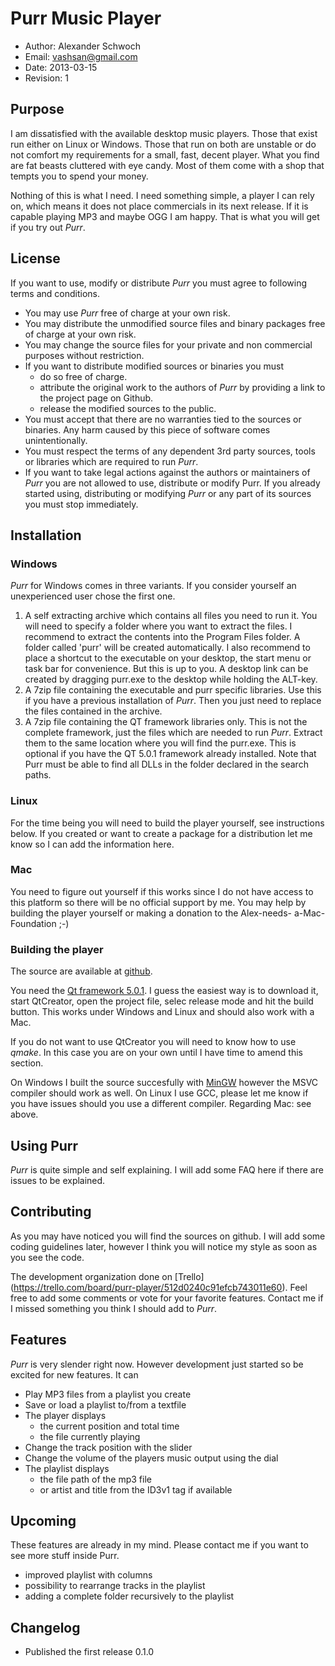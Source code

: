 Purr Music Player
=================
* Author: Alexander Schwoch
* Email: vashsan@gmail.com
* Date: 2013-03-15
* Revision: 1

Purpose
-------

I am dissatisfied with the available desktop music players. Those that
exist run either on Linux or Windows. Those that run on both are unstable
or do not comfort my requirements for a small, fast, decent player. What
you find are fat beasts cluttered with eye candy. Most of them come with
a shop that tempts you to spend your money.

Nothing of this is what I need. I need something simple, a player I can
rely on, which means it does not place commercials in its next release. If
it is capable playing MP3 and maybe OGG I am happy. That is what you will
get if you try out *Purr*.

License
-------

If you want to use, modify or distribute *Purr* you must agree to
following terms and conditions.

* You may use *Purr* free of charge at your own risk.
* You may distribute the unmodified source files and binary packages
  free of charge at your own risk.
* You may change the source files for your private and non commercial
  purposes without restriction.
* If you want to distribute modified sources or binaries you must
  * do so free of charge.
  * attribute the original work to the authors of *Purr* by providing a
    link to the project page on Github.
  * release the modified sources to the public.
* You must accept that there are no warranties tied to the sources or
  binaries. Any harm caused by this piece of software comes
  unintentionally.
* You must respect the terms of any dependent 3rd party sources, tools
  or libraries which are required to run *Purr*.
* If you want to take legal actions against the authors or maintainers of
  *Purr* you are not allowed to use, distribute or modify Purr. If you
  already started using, distributing or modifying *Purr* or any part of
  its sources you must stop immediately.

Installation
------------

### Windows
*Purr* for Windows comes in three variants. If you consider yourself an
unexperienced user chose the first one.

1. A self extracting archive which contains all files you need to run it.
   You will need to specify a folder where you want to extract the files. I
   recommend to extract the contents into the Program Files folder. A folder
   called 'purr' will be created automatically. I also recommend to place a
   shortcut to the executable on your desktop, the start menu or task bar
   for convenience. But this is up to you. A desktop link can be created by
   dragging purr.exe to the desktop while holding the ALT-key.
2. A 7zip file containing the executable and purr specific libraries. Use
   this if you have a previous installation of *Purr*. Then you just need
   to replace the files contained in the archive.
3. A 7zip file containing the QT framework libraries only. This is not the
   complete framework, just the files which are needed to run *Purr*.
   Extract them to the same location where you will find the purr.exe. This
   is optional if you have the QT 5.0.1 framework already installed. Note
   that Purr must be able to find all DLLs in the folder declared in the
   search paths.

### Linux
For the time being you will need to build the player yourself, see
instructions below. If you created or want to create a package for
a distribution let me know so I can add the information here.

### Mac
You need to figure out yourself if this works since I do not have access
to this platform so there will be no official support by me. You may help
by building the player yourself or making a donation to the Alex-needs-
a-Mac-Foundation ;-)

### Building the player
The source are available at [github](https://github.com/VashSan/purr).

You need the [Qt framework 5.0.1](http://qt-project.org/). I guess the
easiest way is to download it, start QtCreator, open the project file,
selec release mode and hit the build button. This works under Windows
and Linux and should also work with a Mac.

If you do not want to use QtCreator you will need to know how to use
*qmake*. In this case you are on your own until I have time to amend this
section.

On Windows I built the source succesfully with
[MinGW](http://www.mingw.org/) however the MSVC compiler should work as
well. On Linux I use GCC, please let me know if you have issues should you
use a different compiler. Regarding Mac: see above.

Using Purr
----------

*Purr* is quite simple and self explaining. I will add some
FAQ here if there are issues to be explained.

Contributing
------------

As you may have noticed you will find the sources on github. I will add
some coding guidelines later, however I think you will notice my style
as soon as you see the code.

The development organization done on [Trello]
(https://trello.com/board/purr-player/512d0240c91efcb743011e60). Feel
free to add some comments or vote for your favorite features. Contact me
if I missed something you think I should add to *Purr*.

Features
--------

*Purr* is very slender right now. However development just started
so be excited for new features. It can

* Play MP3 files from a playlist you create
* Save or load a playlist to/from a textfile
* The player displays
  * the current position and total time
  * the file currently playing
* Change the track position with the slider
* Change the volume of the players music output using the dial
* The playlist displays
  * the file path of the mp3 file
  * or artist and title from the ID3v1 tag if available

Upcoming
--------

These features are already in my mind. Please contact me if you
want to see more stuff inside Purr.

* improved playlist with columns
* possibility to rearrange tracks in the playlist
* adding a complete folder recursively to the playlist

Changelog
---------

* Published the first release 0.1.0
